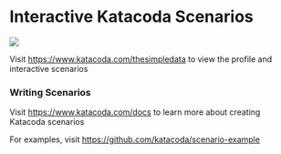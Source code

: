 # Interactive Katacoda Scenarios

[![](http://shields.katacoda.com/katacoda/thesimpledata/count.svg)](https://www.katacoda.com/thesimpledata "Get your profile on Katacoda.com")

Visit https://www.katacoda.com/thesimpledata to view the profile and interactive scenarios

### Writing Scenarios
Visit https://www.katacoda.com/docs to learn more about creating Katacoda scenarios

For examples, visit https://github.com/katacoda/scenario-example

